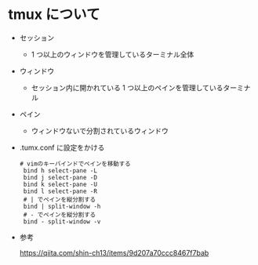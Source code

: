 # tmux について

-   セッション

    -   1 つ以上のウィンドウを管理しているターミナル全体

-   ウィンドウ

    -   セッション内に開かれている 1 つ以上のペインを管理しているターミナル

-   ペイン

    -   ウィンドウないで分割されているウィンドウ

-   .tumx.conf に設定をかける

    ```
    # vimのキーバインドでペインを移動する
     bind h select-pane -L
     bind j select-pane -D
     bind k select-pane -U
     bind l select-pane -R
     # | でペインを縦分割する
     bind | split-window -h
     # - でペインを縦分割する
     bind - split-window -v
    ```

-   参考

    https://qiita.com/shin-ch13/items/9d207a70ccc8467f7bab
